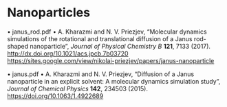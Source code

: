 # Nanoparticles

•	janus_rod.pdf
•	A. Kharazmi and N. V. Priezjev, “Molecular dynamics simulations of the rotational and translational diffusion of a Janus rod-shaped nanoparticle”, 
*Journal of Physical Chemistry B* **121**, 7133 (2017). http://dx.doi.org/10.1021/acs.jpcb.7b03720 https://sites.google.com/view/nikolai-priezjev/papers/janus-nanoparticle

•	janus.pdf
•	A. Kharazmi and N. V. Priezjev, “Diffusion of a Janus nanoparticle in an explicit solvent: A molecular dynamics simulation study”, 
*Journal of Chemical Physics* **142**, 234503 (2015). https://doi.org/10.1063/1.4922689


